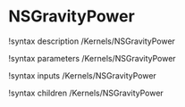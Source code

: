 # NSGravityPower

!syntax description /Kernels/NSGravityPower

!syntax parameters /Kernels/NSGravityPower

!syntax inputs /Kernels/NSGravityPower

!syntax children /Kernels/NSGravityPower
